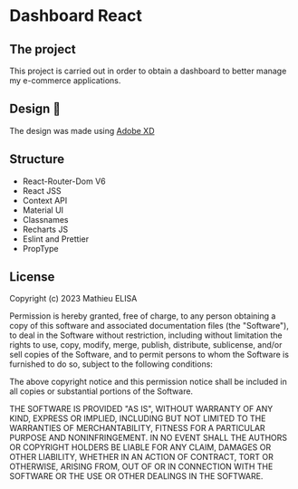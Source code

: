 # Dashboard React

## The project

This project is carried out in order to obtain a dashboard to better manage my e-commerce applications.

## Design 🔧

The design was made using [Adobe XD](https://www.adobe.com/fr/products/xd.html)

## Structure

- React-Router-Dom V6
- React JSS
- Context API
- Material UI
- Classnames
- Recharts JS
- Eslint and Prettier
- PropType

## License

Copyright (c) 2023 Mathieu ELISA

Permission is hereby granted, free of charge, to any person obtaining a copy
of this software and associated documentation files (the "Software"), to deal
in the Software without restriction, including without limitation the rights
to use, copy, modify, merge, publish, distribute, sublicense, and/or sell
copies of the Software, and to permit persons to whom the Software is
furnished to do so, subject to the following conditions:

The above copyright notice and this permission notice shall be included in
all copies or substantial portions of the Software.

THE SOFTWARE IS PROVIDED "AS IS", WITHOUT WARRANTY OF ANY KIND, EXPRESS OR
IMPLIED, INCLUDING BUT NOT LIMITED TO THE WARRANTIES OF MERCHANTABILITY,
FITNESS FOR A PARTICULAR PURPOSE AND NONINFRINGEMENT. IN NO EVENT SHALL THE
AUTHORS OR COPYRIGHT HOLDERS BE LIABLE FOR ANY CLAIM, DAMAGES OR OTHER
LIABILITY, WHETHER IN AN ACTION OF CONTRACT, TORT OR OTHERWISE, ARISING FROM,
OUT OF OR IN CONNECTION WITH THE SOFTWARE OR THE USE OR OTHER DEALINGS IN
THE SOFTWARE.
